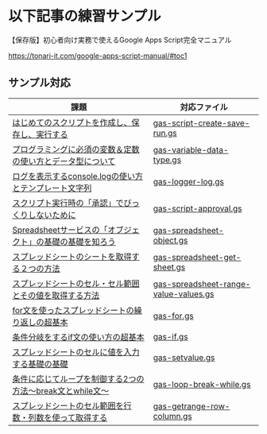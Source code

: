 # 以下記事の練習サンプル

【保存版】初心者向け実務で使えるGoogle Apps Script完全マニュアル

https://tonari-it.com/google-apps-script-manual/#toc1

## サンプル対応

|課題|対応ファイル| 
|-|-| 
|[はじめてのスクリプトを作成し、保存し、実行する](https://tonari-it.com/gas-script-create-save-run/)|[gas-script-create-save-run.gs](gas-script-create-save-run.gs)|
|[プログラミングに必須の変数＆定数の使い方とデータ型について](https://tonari-it.com/gas-variable-data-type/)|[gas-variable-data-type.gs](gas-variable-data-type.gs)|
|[ログを表示するconsole.logの使い方とテンプレート文字列](https://tonari-it.com/gas-logger-log/)|[gas-logger-log.gs](gas-logger-log.gs)|
|[スクリプト実行時の「承認」でびっくりしないために](https://tonari-it.com/gas-script-approval/)|[gas-script-approval.gs](gas-script-approval.gs)|
|[Spreadsheetサービスの「オブジェクト」の基礎の基礎を知ろう](https://tonari-it.com/gas-spreadsheet-object/)|[gas-spreadsheet-object.gs](gas-spreadsheet-object.gs)|
|[スプレッドシートのシートを取得する２つの方法](https://tonari-it.com/gas-spreadsheet-get-sheet/)|[gas-spreadsheet-get-sheet.gs](gas-spreadsheet-get-sheet.gs)|
|[スプレッドシートのセル・セル範囲とその値を取得する方法](https://tonari-it.com/gas-spreadsheet-range-value-values/)|[gas-spreadsheet-range-value-values.gs](gas-spreadsheet-range-value-values.gs)|
|[for文を使ったスプレッドシートの繰り返しの超基本](https://tonari-it.com/gas-for/)|[gas-for.gs](gas-for.gs)|
|[条件分岐をするif文の使い方の超基本](https://tonari-it.com/gas-if/)|[gas-if.gs](gas-if.gs)|
|[スプレッドシートのセルに値を入力する基礎の基礎](https://tonari-it.com/gas-setvalue/)|[gas-setvalue.gs](gas-setvalue.gs)|
|[条件に応じてループを制御する2つの方法～break文とwhile文～](https://tonari-it.com/gas-loop-break-while/)|[gas-loop-break-while.gs](gas-loop-break-while.gs)|
|[スプレッドシートのセル範囲を行数・列数を使って取得する](https://tonari-it.com/gas-getrange-row-column/)|[gas-getrange-row-column.gs](gas-getrange-row-column.gs)|
